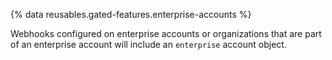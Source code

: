 
{% data reusables.gated-features.enterprise-accounts %} 

Webhooks configured on enterprise accounts or organizations that are part of an enterprise account will include an `enterprise` account object.
